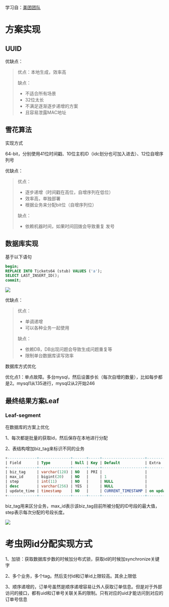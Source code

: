 学习自：[美团团队](https://tech.meituan.com/2017/04/21/mt-leaf.html)

# 方案实现

## UUID

优缺点：

> 优点：本地生成，效率高
>
> 缺点：
>
> + 不适合所有场景
> + 32位太长
> + 不满足逐渐逐步递增的方案
> + 且容易泄露MAC地址





## 雪花算法

实现方式

64-bit，分别使用41位时间戳、10位主机ID（idc划分也可加入进去）、12位自增序列号



优缺点：

> 优点：
>
> + 逐步递增（时间戳在高位，自增序列在低位）
> + 效率高，单独部署
> + 根据业务来分配bit位（自增序列位）
>
> 缺点：
>
> + 依赖机器时间，如果时间回拨会导致重复 发号



## 数据库实现

基于以下语句

```sql
begin;
REPLACE INTO Tickets64 (stub) VALUES ('a');
SELECT LAST_INSERT_ID();
commit;
```

![](https://awps-assets.meituan.net/mit-x/blog-images-bundle-2017/8a4de8e8.png)

优缺点：

> 优点：
>
> + 单调递增
> + 可以各种业务一起使用
>
> 缺点：
>
> + 依赖DB，DB出现问题会导致生成问题重复等
> + 限制单台数据库读写效率

数据库方式优化

优化点1：单点故障。多台mysql，然后设置歩长（每次自增的数量），比如每步都是2。mysql1从135进行，mysql2从2开始246

## 最终结果方案Leaf

### Leaf-segment

在数据库的方案上优化

1、每次都是批量的获取id，然后保存在本地进行分配

2、表结构增加biz_tag来标识不同的业务

```sql
+-------------+--------------+------+-----+-------------------+-----------------------------+
| Field       | Type         | Null | Key | Default           | Extra                       |
+-------------+--------------+------+-----+-------------------+-----------------------------+
| biz_tag     | varchar(128) | NO   | PRI |                   |                             |
| max_id      | bigint(20)   | NO   |     | 1                 |                             |
| step        | int(11)      | NO   |     | NULL              |                             |
| desc        | varchar(256) | YES  |     | NULL              |                             |
| update_time | timestamp    | NO   |     | CURRENT_TIMESTAMP | on update CURRENT_TIMESTAMP |
+-------------+--------------+------+-----+-------------------+-----------------------------+
```

biz_tag用来区分业务，max_id表示该biz_tag目前所被分配的ID号段的最大值，step表示每次分配的号段长度。

![](https://awps-assets.meituan.net/mit-x/blog-images-bundle-2017/5e4ff128.png)





# 考虫网id分配实现方式

1、加锁：获取数据库步数的时候加分布式锁，获取id的时候加synchronize关键字

2、多个业务，多个tag。然后支付id和订单id上限较高。其余上限低

3、顺序递增的，订单号虽然是顺序递增容易让外人获取订单信息。但是对于外部访问的接口，都有uid和订单号关联关系的限制。只有对应的uid才能访问到对应的订单号信息



